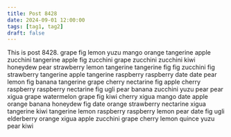 ```yaml
---
title: Post 8428
date: 2024-09-01 12:00:00
tags: [tag1, tag2]
draft: false
---
```

This is post 8428.
grape
fig
lemon
yuzu
mango
orange
tangerine
apple
zucchini
tangerine
apple
fig
zucchini
grape
zucchini
zucchini
kiwi
honeydew
pear
strawberry
lemon
tangerine
tangerine
fig
fig
zucchini
fig
strawberry
tangerine
apple
tangerine
raspberry
raspberry
date
date
pear
lemon
fig
banana
tangerine
grape
cherry
nectarine
fig
apple
cherry
raspberry
raspberry
nectarine
fig
ugli
pear
banana
zucchini
yuzu
pear
pear
xigua
grape
watermelon
grape
fig
kiwi
cherry
xigua
mango
date
apple
orange
banana
honeydew
fig
date
orange
strawberry
nectarine
xigua
tangerine
kiwi
tangerine
lemon
raspberry
raspberry
lemon
pear
date
fig
ugli
elderberry
orange
xigua
apple
zucchini
grape
cherry
lemon
quince
yuzu
pear
kiwi
